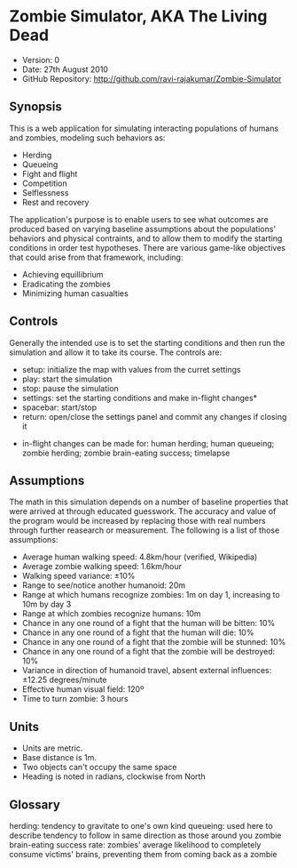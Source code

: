 # Zombie Simulator, AKA The Living Dead

- Version: 0
- Date: 27th August 2010
- GitHub Repository: <http://github.com/ravi-rajakumar/Zombie-Simulator>

## Synopsis

This is a web application for simulating interacting populations of humans and zombies, modeling such behaviors as:

- Herding
- Queueing
- Fight and flight
- Competition
- Selflessness
- Rest and recovery

The application's purpose is to enable users to see what outcomes are produced based on varying baseline assumptions about the populations' behaviors and physical contraints, and to allow them to modify the starting conditions in order test hypotheses. There are various game-like objectives that could arise from that framework, including:

- Achieving equillibrium
- Eradicating the zombies
- Minimizing human casualties

## Controls

Generally the intended use is to set the starting conditions and then run the simulation and allow it to take its course. The controls are:

- setup: initialize the map with values from the curret settings
- play: start the simulation
- stop: pause the simulation
- settings: set the starting conditions and make in-flight changes*
- spacebar: start/stop
- return: open/close the settings panel and commit any changes if closing it

* in-flight changes can be made for: human herding; human queueing; zombie herding; zombie brain-eating success; timelapse

## Assumptions

The math in this simulation depends on a number of baseline properties that were arrived at through educated guesswork. The accuracy and value of the program would be increased by replacing those with real numbers through further reasearch or measurement. The following is a list of those assumptions:

- Average human walking speed: 4.8km/hour (verified, Wikipedia)
- Average zombie walking speed: 1.6km/hour
- Walking speed variance: ±10%
- Range to see/notice another humanoid: 20m
- Range at which humans recognize zombies: 1m on day 1, increasing to 10m by day 3
- Range at which zombies recognize humans: 10m
- Chance in any one round of a fight that the human will be bitten: 10%
- Chance in any one round of a fight that the human will die: 10%
- Chance in any one round of a fight that the zombie will be stunned: 10%
- Chance in any one round of a fight that the zombie will be destroyed: 10%
- Variance in direction of humanoid travel, absent external influences: ±12.25 degrees/minute
- Effective human visual field: 120º
- Time to turn zombie: 3 hours

## Units

- Units are metric.
- Base distance is 1m.
- Two objects can't occupy the same space
- Heading is noted in radians, clockwise from North

## Glossary

herding: tendency to gravitate to one's own kind
queueing: used here to describe tendency to follow in same direction as those around you
zombie brain-eating success rate: zombies' average likelihood to completely consume victims' brains, preventing them from coming back as a zombie
